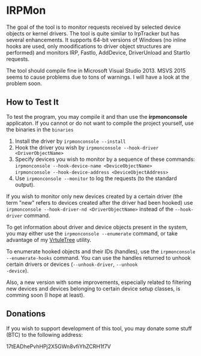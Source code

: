 <h1>IRPMon</h1>
<p>
The goal of the tool is to monitor requests received by selected device objects or kernel drivers. The tool is quite similar to IrpTracker but has several enhancements. It supports 64-bit versions of Windows (no inline hooks are used, only moodifications to driver object structures are performed) and monitors IRP, FastIo, AddDevice, DriverUnload and StartIo requests.
</p>
<p>
The tool should compile fine in Microsoft Visual Studio 2013. MSVS 2015 seems to cause problems due to tons of warnings. I will have a look at the problem soon.
</p>
<h2>How to Test It</h2>
<p>
To test the program, you may compile it and than use the <strong>irpmonconsole</strong> applicaton. If you cannot or do not want to compile the project yourself, use the binaries in the <code>binaries</code>
</p>
<ol>
<li>Install the driver by <code>irpmonconsole --install</code> </li>
<li>Hook the driver you wish by <code>irpmonconsole --hook-driver &lt;DriverObjectName&gt</code></li>
<li>Specify devices you wish to monitor by a sequence of these commands:<br/>
<code>irpmonconsole --hook-device-name &lt;DeviceObjectName&gt;</code><br/>
<code>irpmonconsole --hook-device-address &lt;DeviceObjectAddress&gt;</code>
</li>
<li>Use <code>irpmonconsole --monitor</code> to log the requests (to the standard output).
</li>
</ol>
<p>
If you wish to monitor only new devices created by a certain driver (the term "new" refers to devices created after the driver had been hooked) use <code>irpmonconsole --hook-driver-nd &lt;DriverObjectName&gt;</code> instead of the <code>--hook-driver</code> command.
</p>
<p>To get information about driver and device objects present in the system, you may either use the <code>irpmonconsole --enumerate</code> command, or take advantage of my <a href='https://github.com/MartinDrab/VrtuleTree' title='VrtuleTree'>VrtuleTree</a> utility.
</p>
<p>To enumerate hooked objects and their IDs (handles), use the <code>irpmonconsole --enumerate-hooks</code> command. You can use the handles returned to unhook certain drivers or devices (<code>--unhook-driver</code>, <code>--unhook
-device</code>).
</p>
<p>
Also, a new version with some improvements, especially related to filtering new devices and devices belonging to certain device setup classes, is comming soon (I hope at least).
</p>
<h2>Donations</h2>
<p>
If you wish to support development of this tool, you may donate some stuff (BTC) to the following address:
</p>
17tEADhePvhHPj2X5GWn8vfiYhZCRH1f7V
